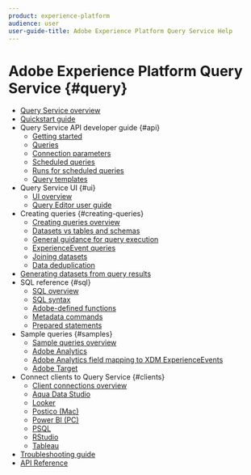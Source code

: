 ```yaml
---
product: experience-platform
audience: user
user-guide-title: Adobe Experience Platform Query Service Help
---
```


# Adobe Experience Platform Query Service {#query}

* [Query Service overview](home.md)
* [Quickstart guide](quickstart.md)
* Query Service API developer guide {#api}
  * [Getting started](api/getting-started.md)
  * [Queries](api/queries.md)
  * [Connection parameters](api/connection-parameters.md)
  * [Scheduled queries](api/scheduled-queries.md)
  * [Runs for scheduled queries](api/runs-scheduled-queries.md)
  * [Query templates](api/query-templates.md)
* Query Service UI {#ui}
  * [UI overview](ui/overview.md)
  * [Query Editor user guide](ui/user-guide.md)
* Creating queries {#creating-queries}
  * [Creating queries overview](creating-queries/creating-queries.md)
  * [Datasets vs tables and schemas](creating-queries/datasets-and-tables.md)
  * [General guidance for query execution](creating-queries/writing-queries.md)
  * [ExperienceEvent queries](creating-queries/experience-event-queries.md)
  * [Joining datasets](creating-queries/joining-datasets.md)
  * [Data deduplication](creating-queries/deduplication.md)
* [Generating datasets from query results](creating-queries/create-datasets.md)
* SQL reference {#sql}
  * [SQL overview](sql/overview.md)
  * [SQL syntax](sql/syntax.md)
  * [Adobe-defined functions](sql/adobe-defined-functions.md)
  * [Metadata commands](sql/metadata.md)
  * [Prepared statements](sql/prepared-statements.md)
* Sample queries {#samples}
  * [Sample queries overview](sample-queries/overview.md)
  * [Adobe Analytics](sample-queries/adobe-analytics-queries.md)
  * [Adobe Analytics field mapping to XDM ExperienceEvents](sample-queries/analytics-field-map.md)
  * [Adobe Target](sample-queries/adobe-target-queries.md)
* Connect clients to Query Service {#clients}
  * [Client connections overview](clients/overview.md)
  * [Aqua Data Studio](clients/aqua-data-studio.md)
  * [Looker](clients/looker.md)
  * [Postico (Mac)](clients/postico.md)
  * [Power BI (PC)](clients/power-bi.md)
  * [PSQL](clients/psql.md)
  * [RStudio](clients/rstudio.md)
  * [Tableau](clients/tableau.md)
* [Troubleshooting guide](troubleshooting-guide.md)
* [API Reference](https://www.adobe.io/apis/experienceplatform/home/api-reference.html#!acpdr/swagger-specs/qs-api.yaml)